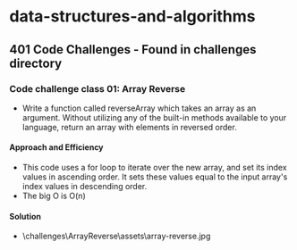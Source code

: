 # data-structures-and-algorithms

## 401 Code Challenges - Found in challenges directory

### Code challenge class 01: Array Reverse
- Write a function called reverseArray which takes an array as an argument. Without utilizing any of the built-in methods available to your language, return an array with elements in reversed order.

#### Approach and Efficiency
- This code uses a for loop to iterate over the new array, and set its index values in ascending order. It sets these values equal to the input array's index values in descending order.
- The big O is O(n)

#### Solution
- \challenges\ArrayReverse\assets\array-reverse.jpg


